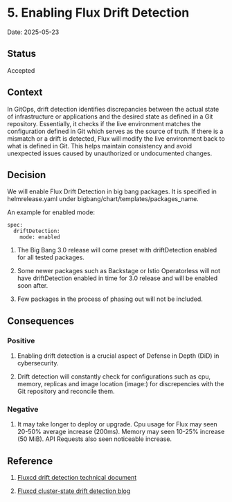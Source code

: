 # 5. Enabling Flux Drift Detection  

Date: 2025-05-23 

## Status 

Accepted 

## Context 

In GitOps, drift detection identifies discrepancies between the actual state of infrastructure or applications and the desired state as defined in a Git repository. Essentially, it checks if the live environment matches the configuration defined in Git which serves as the source of truth. If there is a mismatch or a drift is detected, Flux will modify the live environment back to what is defined in Git.  This helps maintain consistency and avoid unexpected issues caused by unauthorized or undocumented changes. 

## Decision 

We will enable Flux Drift Detection in big bang packages.  It is specified in helmrelease.yaml under bigbang/chart/templates/packages_name. 

An example for enabled mode:
```
spec:
  driftDetection:
    mode: enabled
```

1. The Big Bang 3.0 release will come preset with driftDetection enabled for all tested packages. 

2. Some newer packages such as Backstage or Istio Operatorless will not have driftDetection enabled in time for 3.0 release and will be enabled soon after. 

3. Few packages in the process of phasing out will not be included.

## Consequences 

### Positive 

1. Enabling drift detection is a crucial aspect of Defense in Depth (DiD) in cybersecurity. 

2. Drift detection will constantly check for configurations such as cpu, memory, replicas and image location (image:) for discrepencies with the Git repository and reconcile them.

### Negative  

1. It may take longer to deploy or upgrade.  Cpu usage for Flux may seen 20-50% average increase (200ms).  Memory may seen 10-25% increase (50 MiB). API Requests also seen noticeable increase.   

## Reference

1. [Fluxcd drift detection technical document](https://fluxcd.io/flux/components/helm/helmreleases/#drift-detection)

2. [Fluxcd cluster-state drift detection blog](https://github.com/fluxcd/helm-controller/issues/643)